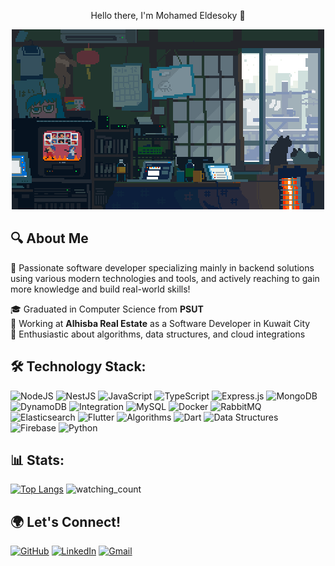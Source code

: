 <p align="center">
  Hello there, I'm Mohamed Eldesoky 👋
</p>


<p align="center">
  <img src="cs.gif" alt="Your GIF's Alt Text" />
</p>


## 🔍 About Me


🔧 Passionate software developer specializing mainly in backend solutions using various modern technologies and tools, and actively reaching to gain more knowledge and build real-world skills!



🎓 Graduated in Computer Science from **PSUT**  
🚀 Working at **Alhisba Real Estate** as a Software Developer in Kuwait City         
🌱 Enthusiastic about algorithms, data structures, and cloud integrations

## 🛠️ Technology Stack:

![NodeJS](https://img.shields.io/badge/-NodeJS-339933?style=for-the-badge&logo=Node.js&logoColor=white)
![NestJS](https://img.shields.io/badge/-NestJS-E0234E?style=for-the-badge&logo=NestJS&logoColor=white)
![JavaScript](https://img.shields.io/badge/-JavaScript-F7DF1E?style=for-the-badge&logo=javascript&logoColor=black)
![TypeScript](https://img.shields.io/badge/-TypeScript-3178C6?style=for-the-badge&logo=typescript&logoColor=white)
![Express.js](https://img.shields.io/badge/-Express.js-404D59?style=for-the-badge)
![MongoDB](https://img.shields.io/badge/-MongoDB-47A248?style=for-the-badge&logo=mongodb&logoColor=white)
![DynamoDB](https://img.shields.io/badge/-DynamoDB-4053D6?style=for-the-badge&logo=amazon-aws&logoColor=white)
![Integration](https://img.shields.io/badge/-Lambda-FF9900?style=for-the-badge&logo=amazon-aws&logoColor=white)
![MySQL](https://img.shields.io/badge/-MySQL-4479A1?style=for-the-badge&logo=mysql&logoColor=white)
![Docker](https://img.shields.io/badge/-Docker-2496ED?style=for-the-badge&logo=docker&logoColor=white)
![RabbitMQ](https://img.shields.io/badge/-RabbitMQ-FF6600?style=for-the-badge&logo=rabbitmq&logoColor=white)
![Elasticsearch](https://img.shields.io/badge/-Elasticsearch-005571?style=for-the-badge&logo=elasticsearch&logoColor=white)
![Flutter](https://img.shields.io/badge/-Flutter-02569B?style=for-the-badge&logo=flutter&logoColor=white)
![Algorithms](https://img.shields.io/badge/-Algorithms-000000?style=for-the-badge)
![Dart](https://img.shields.io/badge/-Dart-0175C2?style=for-the-badge&logo=dart&logoColor=white)
![Data Structures](https://img.shields.io/badge/-Data%20Structures-000000?style=for-the-badge)
![Firebase](https://img.shields.io/badge/-Firebase-FFCA28?style=for-the-badge&logo=firebase&logoColor=white)
![Python](https://img.shields.io/badge/python-3670A0?style=for-the-badge&logo=python&logoColor=ffdd54)

## 📊 Stats:
[![Top Langs](https://github-readme-stats.vercel.app/api/top-langs/?username=moheldesoqy)](https://github.com/moheldesoqy/github-readme-stats)
<img src="https://widgetbite.com/stats/{moheldesoqy}" alt="watching_count" />


## 🌍 Let's Connect!
[![GitHub](https://img.shields.io/badge/GitHub-100000?style=for-the-badge&logo=github&logoColor=white)](https://github.com/moheldesoqy)
[![LinkedIn](https://img.shields.io/badge/LinkedIn-0077B5?style=for-the-badge&logo=linkedin&logoColor=white)](https://www.linkedin.com/in/mohamed-eldesoky1/)
[![Gmail](https://img.shields.io/badge/Gmail-D14836?style=for-the-badge&logo=gmail&logoColor=white)](mohammedosama779@gmail.com)

<!--
**moheldesoqy/moheldesoqy** is a ✨ _special_ ✨ repository because its `README.md` (this file) appears on your GitHub profile.

Here are some ideas to get you started:

- 🔭 I’m currently working on ...
- 🌱 I’m currently learning ...
- 👯 I’m looking to collaborate on ...
- 🤔 I’m looking for help with ...
- 💬 Ask me about ...
- 📫 How to reach me: ...
- 😄 Pronouns: ...
- ⚡ Fun fact: ...
